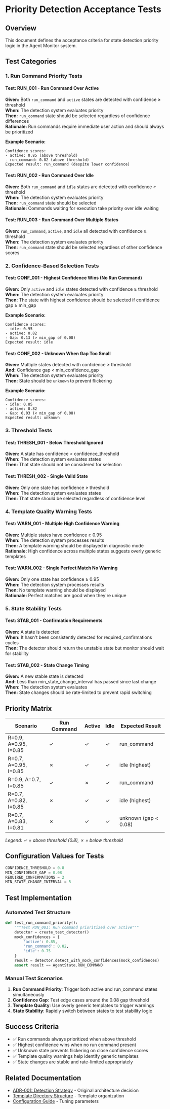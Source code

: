 # Priority Detection Acceptance Tests

## Overview
This document defines the acceptance criteria for state detection priority logic in the Agent Monitor system.

## Test Categories

### 1. Run Command Priority Tests

#### Test: RUN_001 - Run Command Over Active
**Given:** Both `run_command` and `active` states are detected with confidence ≥ threshold  
**When:** The detection system evaluates priority  
**Then:** `run_command` state should be selected regardless of confidence differences  
**Rationale:** Run commands require immediate user action and should always be prioritized

**Example Scenario:**
```
Confidence scores:
- active: 0.85 (above threshold)
- run_command: 0.82 (above threshold)
Expected result: run_command (despite lower confidence)
```

#### Test: RUN_002 - Run Command Over Idle
**Given:** Both `run_command` and `idle` states are detected with confidence ≥ threshold  
**When:** The detection system evaluates priority  
**Then:** `run_command` state should be selected  
**Rationale:** Commands waiting for execution take priority over idle waiting

#### Test: RUN_003 - Run Command Over Multiple States
**Given:** `run_command`, `active`, and `idle` all detected with confidence ≥ threshold  
**When:** The detection system evaluates priority  
**Then:** `run_command` state should be selected regardless of other confidence scores  

### 2. Confidence-Based Selection Tests

#### Test: CONF_001 - Highest Confidence Wins (No Run Command)
**Given:** Only `active` and `idle` states detected with confidence ≥ threshold  
**When:** The detection system evaluates priority  
**Then:** The state with highest confidence should be selected if confidence gap ≥ min_gap  

**Example Scenario:**
```
Confidence scores:
- idle: 0.95
- active: 0.82
- Gap: 0.13 (> min_gap of 0.08)
Expected result: idle
```

#### Test: CONF_002 - Unknown When Gap Too Small
**Given:** Multiple states detected with confidence ≥ threshold  
**And:** Confidence gap < min_confidence_gap  
**When:** The detection system evaluates priority  
**Then:** State should be `unknown` to prevent flickering  

**Example Scenario:**
```
Confidence scores:
- idle: 0.85
- active: 0.82
- Gap: 0.03 (< min_gap of 0.08)
Expected result: unknown
```

### 3. Threshold Tests

#### Test: THRESH_001 - Below Threshold Ignored
**Given:** A state has confidence < confidence_threshold  
**When:** The detection system evaluates states  
**Then:** That state should not be considered for selection  

#### Test: THRESH_002 - Single Valid State
**Given:** Only one state has confidence ≥ threshold  
**When:** The detection system evaluates states  
**Then:** That state should be selected regardless of confidence level  

### 4. Template Quality Warning Tests

#### Test: WARN_001 - Multiple High Confidence Warning
**Given:** Multiple states have confidence ≥ 0.95  
**When:** The detection system processes results  
**Then:** A template warning should be displayed in diagnostic mode  
**Rationale:** High confidence across multiple states suggests overly generic templates

#### Test: WARN_002 - Single Perfect Match No Warning
**Given:** Only one state has confidence ≥ 0.95  
**When:** The detection system processes results  
**Then:** No template warning should be displayed  
**Rationale:** Perfect matches are good when they're unique

### 5. State Stability Tests

#### Test: STAB_001 - Confirmation Requirements
**Given:** A state is detected  
**When:** It hasn't been consistently detected for required_confirmations cycles  
**Then:** The detector should return the unstable state but monitor should wait for stability  

#### Test: STAB_002 - State Change Timing
**Given:** A new stable state is detected  
**And:** Less than min_state_change_interval has passed since last change  
**When:** The detection system evaluates  
**Then:** State changes should be rate-limited to prevent rapid switching  

## Priority Matrix

| Scenario | Run Command | Active | Idle | Expected Result |
|----------|-------------|---------|-------|----------------|
| R=0.9, A=0.95, I=0.85 | ✓ | ✓ | ✓ | run_command |
| R=0.7, A=0.95, I=0.85 | ✗ | ✓ | ✓ | idle (highest) |
| R=0.9, A=0.7, I=0.85 | ✓ | ✗ | ✓ | run_command |
| R=0.7, A=0.82, I=0.85 | ✗ | ✓ | ✓ | idle (highest) |
| R=0.7, A=0.83, I=0.81 | ✗ | ✓ | ✓ | unknown (gap < 0.08) |

*Legend: ✓ = above threshold (0.8), ✗ = below threshold*

## Configuration Values for Tests

```python
CONFIDENCE_THRESHOLD = 0.8
MIN_CONFIDENCE_GAP = 0.08
REQUIRED_CONFIRMATIONS = 2
MIN_STATE_CHANGE_INTERVAL = 5
```

## Test Implementation

### Automated Test Structure
```python
def test_run_command_priority():
    """Test RUN_001: Run command prioritized over active"""
    detector = create_test_detector()
    mock_confidences = {
        'active': 0.85,
        'run_command': 0.82,
        'idle': 0.75
    }
    result = detector.detect_with_mock_confidences(mock_confidences)
    assert result == AgentState.RUN_COMMAND
```

### Manual Test Scenarios
1. **Run Command Priority**: Trigger both active and run_command states simultaneously
2. **Confidence Gap**: Test edge cases around the 0.08 gap threshold  
3. **Template Quality**: Use overly generic templates to trigger warnings
4. **State Stability**: Rapidly switch between states to test stability logic

## Success Criteria

- ✅ Run commands always prioritized when above threshold
- ✅ Highest confidence wins when no run command present
- ✅ Unknown state prevents flickering on close confidence scores
- ✅ Template quality warnings help identify generic templates
- ✅ State changes are stable and rate-limited appropriately

## Related Documentation

- [ADR-001: Detection Strategy](../adrs/ADR-001.md) - Original architecture decision
- [Template Directory Structure](../../assets/ui-cursor/README.md) - Template organization
- [Configuration Guide](../../README.md#configuration) - Tuning parameters 